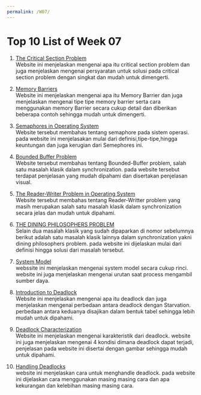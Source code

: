 ```yaml
---
permalink: /W07/
---
```


# Top 10 List of Week 07

1. [The Critical Section Problem](https://www.javatpoint.com/os-critical-section-problem)<br>
Website ini menjelaskan mengenai apa itu critical section problem dan juga menjelaskan mengenai persyaratan untuk solusi pada critical section problem dengan singkat dan mudah untuk dimengerti.

2. [Memory Barriers](http://bruceblinn.com/linuxinfo/MemoryBarriers.html)<br>
Website ini menjelaskan mengenai apa itu Memory Barrier dan juga menjelaskan mengenai tipe tipe memory barrier serta cara menggunakan memory Barrier secara cukup detail dan diberikan beberapa contoh sehingga mudah untuk dimengerti.

3. [Semaphores in Operating System](https://www.tutorialspoint.com/semaphores-in-operating-system)<br>
Website tersebut membahas tentang semaphore pada sistem operasi. pada website ini menjelasakan mulai dari definisi,tipe-tipe,hingga keuntungan dan juga kerugian dari Semephores ini.

4. [Bounded Buffer Problem](https://www.studytonight.com/operating-system/bounded-buffer)<br>
Website tersebut membahas tentang Bounded-Buffer problem, salah satu masalah klasik dalam synchronization. pada website tersebut terdapat  penjelasan yang  mudah dipahami dan disertakan penjelasan visual.

5. [The Reader-Writer Problem in Operating System](https://afteracademy.com/blog/the-reader-writer-problem-in-operating-system)<br>
Website tersebut membahas tentang Reader-Writter problem yang masih merupakan salah satu masalah klasik dalam synchronization secara jelas dan mudah untuk dipahami. 

6. [THE DINING PHILOSOPHERS PROBLEM](https://www.javatpoint.com/os-dining-philosophers-problem)<br>
Selain dua masalah klasik yang sudah dipaparkan di nomor sebelumnya berikut adalah satu masalah klasik lainnya dalam synchronization yakni dining philosophers problem. pada website ini dijelaskan mulai dari definisi hingga solusi dari masalah tersebut.

7. [System Model](https://padakuu.com/article/104-system-model)<br>
webssite ini menjelaskan mengenai system model secara cukup rinci. website ini juga menjelaskan mengenai urutan saat process mengambil sumber daya. 

8. [Introduction to Deadlock](https://www.javatpoint.com/os-deadlocks-introduction)<br>
Website ini menjelaskan mengenai apa itu deadlock dan juga menjelaskan mengenai perbedaan antara deadlock dengan Starvation. perbedaan antara keduanya disajikan dalam bentuk tabel sehingga lebih mudah untuk dipahami.

9. [Deadlock Characterization](https://www.tutorialspoint.com/deadlock-characterization)<br>
Website ini menjelaskan mengenai karakteristik dari  deadlock. website ini juga menjelaskan mengenai 4 kondisi dimana deadlock dapat terjadi, penjelasan pada website ini disertai dengan gambar sehingga mudah untuk dipahami.

10. [Handling Deadlocks](https://www.geeksforgeeks.org/handling-deadlocks/)<br>
website ini menjelaskan cara untuk menghandle deadlock. pada website ini dijelaskan cara menggunakan masing masing cara dan apa kekurangan dan kelebihan masing masing cara.

